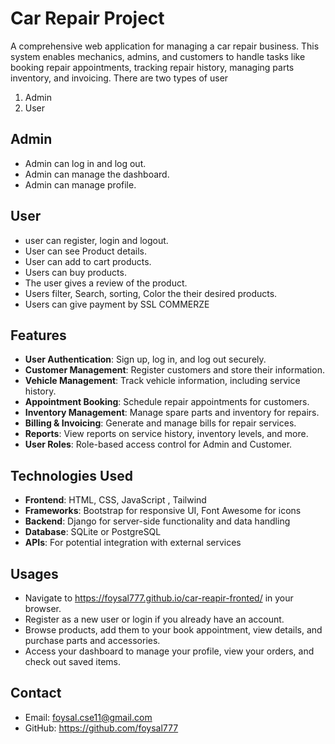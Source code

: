 # Car Repair Project

A comprehensive web application for managing a car repair business. This system enables mechanics, admins, and customers to handle tasks like booking repair appointments, tracking repair history, managing parts inventory, and invoicing.
There are two types of user 
1) Admin
2) User

## Admin

- Admin can log in and log out.
- Admin can manage the dashboard.
- Admin can manage profile.


## User
- user can register, login and logout.
- User can see Product details.
- User can add to cart products.
- Users can buy products.
- The user gives a review of the product.
- Users filter, Search, sorting, Color the their desired products.
- Users can give payment by SSL COMMERZE

  


## Features

- **User Authentication**: Sign up, log in, and log out securely.
- **Customer Management**: Register customers and store their information.
- **Vehicle Management**: Track vehicle information, including service history.
- **Appointment Booking**: Schedule repair appointments for customers.
- **Inventory Management**: Manage spare parts and inventory for repairs.
- **Billing & Invoicing**: Generate and manage bills for repair services.
- **Reports**: View reports on service history, inventory levels, and more.
- **User Roles**: Role-based access control for Admin and Customer.


## Technologies Used

- **Frontend**: HTML, CSS, JavaScript , Tailwind
- **Frameworks**: Bootstrap for responsive UI, Font Awesome for icons
- **Backend**: Django for server-side functionality and data handling
- **Database**: SQLite or PostgreSQL
- **APIs**: For potential integration with external services

## Usages
- Navigate to https://foysal777.github.io/car-reapir-fronted/ in your browser.
- Register as a new user or login if you already have an account.
- Browse products, add them to your book appointment, view details, and purchase parts and accessories.
- Access your dashboard to manage your profile, view your orders, and check out saved items.

## Contact
- Email: foysal.cse11@gmail.com
- GitHub: https://github.com/foysal777




